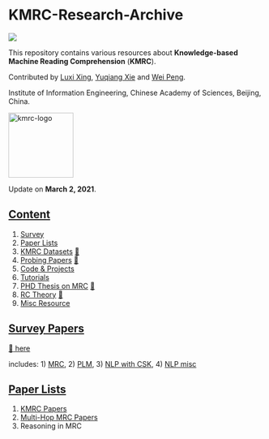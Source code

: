 # KMRC-Research-Archive
![](https://img.shields.io/badge/Status-building-brightgreen)

This repository contains various resources about **Knowledge-based Machine Reading Comprehension** (**KMRC**).

Contributed by [Luxi Xing](https://github.com/XingLuxi), [Yuqiang Xie](https://github.com/IndexFziQ) and [Wei Peng](https://github.com/a414351664).

Institute of Information Engineering, Chinese Academy of Sciences, Beijing, China.

<img align="middle" src="content/assets/kmrc-icon.png" height="128" alt="kmrc-logo">

Update on **March 2, 2021**.

<!--(We will continuously update this repo.)-->

<!--![](https://img.shields.io/badge/-blog-red) -->
<!--![](https://img.shields.io/badge/-notes-orange)-->
<!--![](https://img.shields.io/badge/-papers-blue)-->

## [Content](#content)

1. [Survey](#survey-papers)
2. [Paper Lists](#paper-lists)
3. [KMRC Datasets](#mrc-benchmark-datasets) [:link:](/content/datasets-kmrc.md)
4. [Probing Papers](#content) [:link:](/content/papers-prob.md)
5. [Code & Projects](#content)
6. [Tutorials](#content)
7. [PHD Thesis on MRC](#content) [:link:](/content/phd-thesis.md)
8. [RC Theory](#content) [:link:](/content/rc-theory.md)
9. [Misc Resource](#content)

## [Survey Papers](#content)

[:link: here](/content/surveys.md)

includes: 1) [MRC](/content/surveys.md#mrc), 2) [PLM](/content/surveys.md#plm), 3) [NLP with CSK](/content/surveys.md#nlp-with-csk), 4) [NLP misc](/content/surveys.md#nlp-misc)

## [Paper Lists](#content)

1. [KMRC Papers](/content/papers-kmrc.md)
2. [Multi-Hop MRC Papers](https://github.com/XingLuxi/KMRC-Research-Archive/blob/master/content/papers-multi-hop.md)
3. Reasoning in MRC

